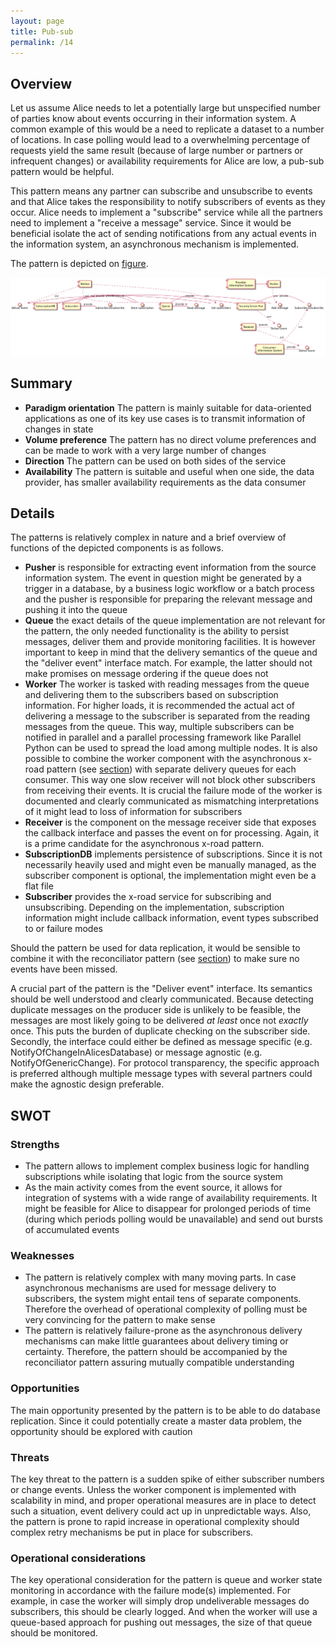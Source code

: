 ```yaml
---
layout: page
title: Pub-sub 
permalink: /14
---
```


## Overview
Let us assume Alice needs to let a potentially large but unspecified number of parties know about events occurring in their information system. A common example of this would be a need to replicate a dataset to a number of locations. In case polling would lead to a overwhelming percentage of requests yield the same result (because of large number or partners or infrequent changes) or availability requirements for Alice are low, a pub-sub pattern would be helpful. 

This pattern means any partner can subscribe and unsubscribe to events and that Alice takes the responsibility to notify subscribers of events as they occur. Alice needs to implement a "subscribe" service while all the partners need to implement a "receive a message" service. Since it would be beneficial isolate the act of sending notifications from any actual events in the information system, an asynchronous mechanism is implemented.

The pattern is depicted on [figure](#figure14).

<a name="figure14"></a>![The pub-sub pattern](gfx/14_comp.png)

## Summary
 * **Paradigm orientation** The pattern is mainly suitable for data-oriented applications as one of its key use cases is to transmit information of changes in state
 * **Volume preference** The pattern has no direct volume preferences and can be made to work with a very large number of changes
 * **Direction** The pattern can be used on both sides of the service
 * **Availability** The pattern is suitable and useful when one side, the data provider, has smaller availability requirements as the data consumer

## Details
The patterns is relatively complex in nature and a brief overview of functions of the depicted components is as follows.


 * **Pusher** is responsible for extracting event information from the source information system. The event in question might be generated by a trigger in a database, by a business logic workflow or a batch process and the pusher is responsible for preparing the relevant message and pushing it into the queue
 * **Queue** the exact details of the queue implementation are not relevant for the pattern, the only needed functionality is the ability to persist messages, deliver them and provide monitoring facilities. It is however important to keep in mind that the delivery semantics of the queue and the "deliver event" interface match. For example, the latter should not make promises on message ordering if the queue does not
 * **Worker** The worker is tasked with reading messages from the queue and delivering them to the subscribers based on subscription information. For higher loads, it is recommended the actual act of delivering a message to the subscriber is separated from the reading messages from the queue. This way, multiple subscribers can be notified in parallel and a parallel processing framework like Parallel Python can be used to spread the load among multiple nodes. It is also possible to combine the worker component with the asynchronous x-road pattern (see [section](5)) with separate delivery queues for each consumer. This way one slow receiver will not block other subscribers from receiving their events. It is crucial the failure mode of the worker is documented and clearly communicated as mismatching interpretations of it might lead to loss of information for subscribers
 * **Receiver** is the component on the message receiver side that exposes the callback interface and passes the event on for processing. Again, it is a prime candidate for the asynchronous x-road pattern. 
 * **SubscriptionDB** implements persistence of subscriptions. Since it is not necessarily heavily used and might even be manually managed, as the subscriber component is optional, the implementation might even be a flat file
 * **Subscriber** provides the x-road service for subscribing and unsubscribing. Depending on the implementation, subscription information might include callback information, event types subscribed to or failure modes	

Should the pattern be used for data replication, it would be sensible to combine it with the reconciliator pattern (see [section](9)) to make sure no events have been missed.

A crucial part of the pattern is the "Deliver event" interface. Its semantics should be well understood and clearly communicated. Because detecting duplicate messages on the producer side is unlikely to be feasible, the messages are most likely going to be delivered *at least* once not *exactly* once. This puts the burden of duplicate checking on the subscriber side. Secondly, the interface could either be defined as message specific (e.g. NotifyOfChangeInAlicesDatabase) or message agnostic (e.g. NotifyOfGenericChange). For protocol transparency, the specific approach is preferred although multiple message types with several partners could make the agnostic design preferable.

## SWOT

### Strengths
 * The pattern allows to implement complex business logic for handling subscriptions while isolating that logic from the source system
 * As the main activity comes from the event source, it allows for integration of systems with a wide range of availability requirements. It might be feasible for Alice to disappear for prolonged periods of time (during which periods polling would be unavailable) and send out bursts of accumulated events

### Weaknesses
 * The pattern is relatively complex with many moving parts. In case asynchronous mechanisms are used for message delivery to subscribers, the system might entail tens of separate components. Therefore the overhead of operational complexity of polling must be very convincing for the pattern to make sense
 * The pattern is relatively failure-prone as the asynchronous delivery mechanisms can make little guarantees about delivery timing or certainty. Therefore, the pattern should be accompanied by the reconciliator pattern assuring mutually compatible understanding
	
### Opportunities
The main opportunity presented by the pattern is to be able to do database replication. Since it could potentially create a master data problem, the opportunity should be explored with caution

### Threats
The key threat to the pattern is a sudden spike of either subscriber numbers or change events. Unless the worker component is implemented with scalability in mind, and proper operational measures are in place to detect such a situation, event delivery could act up in unpredictable ways. Also, the pattern is prone to rapid increase in operational complexity should complex retry mechanisms be put in place for subscribers.

### Operational considerations
The key operational consideration for the pattern is queue and worker state monitoring in accordance with the failure mode(s) implemented. For example, in case the worker will simply drop undeliverable messages do subscribers, this should be clearly logged. And when the worker will use a queue-based approach for pushing out messages, the size of that queue should be monitored. 
